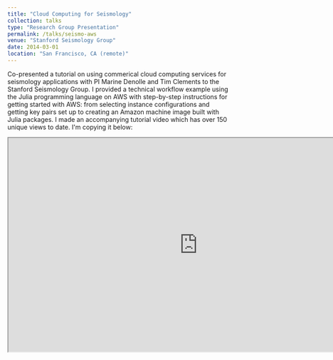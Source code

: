 ```yaml
---
title: "Cloud Computing for Seismology"
collection: talks
type: "Research Group Presentation"
permalink: /talks/seismo-aws
venue: "Stanford Seismology Group"
date: 2014-03-01
location: "San Francisco, CA (remote)"
---
```


Co-presented a tutorial on using commerical cloud computing services for seismology applications with PI Marine Denolle and Tim Clements to the Stanford Seismology Group. I provided a technical workflow example using the Julia programming language on AWS with step-by-step instructions for getting started with AWS: from selecting instance configurations and getting key pairs set up to creating an Amazon machine image built with Julia packages. I made an accompanying tutorial video which has over 150 unique views to date. I'm copying it below: 

<iframe
    width="850"
    height="480"
    src="https://www.youtube.com/embed/0hGoK1SdBm4"
    frameborder="1"
    allow="autoplay; encrypted-media"
    allowfullscreen
>
</iframe>
